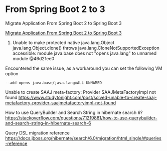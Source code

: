 # From Spring Boot 2 to 3
Migrate Application From Spring Boot 2 to Spring Boot 3

[Migrate Application From Spring Boot 2 to Spring Boot 3](https://www.baeldung.com/spring-boot-3-migration)

1. Unable to make protected native java.lang.Object java.lang.Object.clone() throws java.lang.CloneNotSupportedException accessible: module java.base does not "opens java.lang" to unnamed module @46d21ee0

Encountered the same issue, as a workaround you can set the following VM option
```
--add-opens java.base/java.lang=ALL-UNNAMED
```

Unable to create SAAJ meta-factory: Provider SAAJMetaFactoryImpl not found
https://www.studytonight.com/post/solved-unable-to-create-saaj-metafactory-provider-saajmetafactoryimpl-not-found

How to use QueryBuilder and Search String in hibernate search 6?
https://stackoverflow.com/questions/71219881/how-to-use-querybuilder-and-search-string-in-hibernate-search-6

Query DSL migration reference
https://docs.jboss.org/hibernate/search/6.0/migration/html_single/#queries-reference